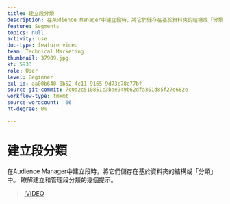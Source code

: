 ```yaml
---
title: 建立段分類
description: 在Audience Manager中建立段時，將它們儲存在基於資料夾的結構或「分類」中。 瞭解建立和管理段分類的幾個提示。
feature: Segments
topics: null
activity: use
doc-type: feature video
team: Technical Marketing
thumbnail: 37909.jpg
kt: 5933
role: User
level: Beginner
exl-id: aa00b640-0b52-4c11-9165-9d73c78e77bf
source-git-commit: 7c0d2c510851c3bae949b62dfa361d85f27e682e
workflow-type: tm+mt
source-wordcount: '66'
ht-degree: 0%

---
```


# 建立段分類

在Audience Manager中建立段時，將它們儲存在基於資料夾的結構或「分類」中。 瞭解建立和管理段分類的幾個提示。

>[!VIDEO](https://video.tv.adobe.com/v/37909/?quality=12&learn=on)
